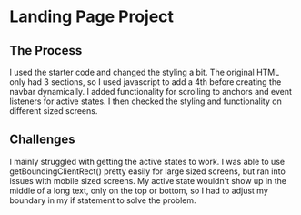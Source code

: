 # Landing Page Project
## The Process

I used the starter code and changed the styling a bit. The original HTML only had 3 sections, so I used javascript to add a 4th before creating the navbar dynamically. I added functionality for scrolling to anchors and event listeners for active states. I then checked the styling and functionality on different sized screens.

## Challenges
I mainly struggled with getting the active states to work. I was able to use getBoundingClientRect() pretty easily for large sized screens, but ran into issues with mobile sized screens. My active state wouldn't show up in the middle of a long text, only on the top or bottom, so I had to adjust my boundary in my if statement to solve the problem.
